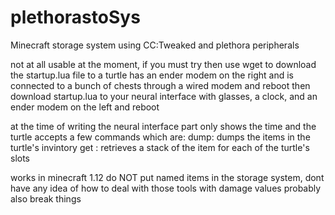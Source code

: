 # plethorastoSys
Minecraft storage system using CC:Tweaked and plethora peripherals

not at all usable at the moment, if you must try then use 
wget to download the startup.lua file to a turtle has an ender modem on the right
and is connected to a bunch of chests through a wired modem and reboot
then download startup.lua to your neural interface with glasses, a clock, and an 
ender modem on the left and reboot

at the time of writing the neural interface part only shows the time
and the turtle accepts a few commands which are:
	dump: dumps the items in the turtle's invintory
	get <item>: retrieves a stack of the item for each of the turtle's slots 
	
works in minecraft 1.12
do NOT put named items in the storage system, dont have any idea of how to deal with those
tools with damage values probably also break things
